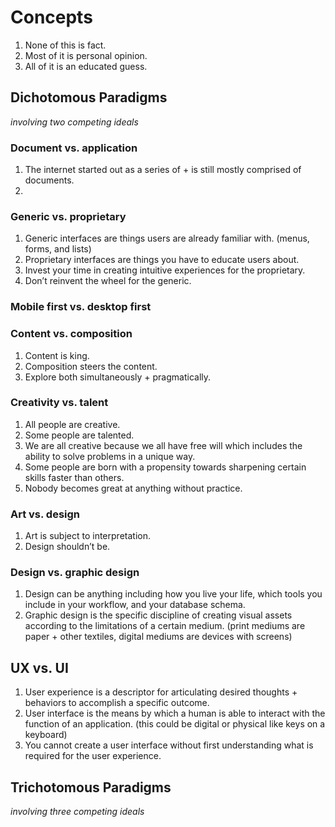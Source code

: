 # Concepts

1. None of this is fact.
2. Most of it is personal opinion.
3. All of it is an educated guess.

## Dichotomous Paradigms
*involving two competing ideals*

### Document vs. application

1. The internet started out as a series of + is still mostly comprised of documents.
2.

### Generic vs. proprietary

1. Generic interfaces are things users are already familiar with. (menus, forms, and lists)
2. Proprietary interfaces are things you have to educate users about.
3. Invest your time in creating intuitive experiences for the proprietary.
4. Don’t reinvent the wheel for the generic.

### Mobile first vs. desktop first

### Content vs. composition

1. Content is king.
2. Composition steers the content.
3. Explore both simultaneously + pragmatically.

### Creativity vs. talent

1. All people are creative.
2. Some people are talented.
3. We are all creative because we all have free will which includes the ability to solve problems in a unique way.
4. Some people are born with a propensity towards sharpening certain skills faster than others.
5. Nobody becomes great at anything without practice.

### Art vs. design

1. Art is subject to interpretation.
2. Design shouldn’t be.

### Design vs. graphic design

1. Design can be anything including how you live your life, which tools you include in your workflow, and your database schema.
2. Graphic design is the specific discipline of creating visual assets according to the limitations of a certain medium. (print mediums are paper + other textiles, digital mediums are devices with screens)

## UX vs. UI

1. User experience is a descriptor for articulating desired thoughts + behaviors to accomplish a specific outcome.
2. User interface is the means by which a human is able to interact with the function of an application. (this could be digital or physical like keys on a keyboard)
3. You cannot create a user interface without first understanding what is required for the user experience.

## Trichotomous Paradigms
*involving three competing ideals*

###